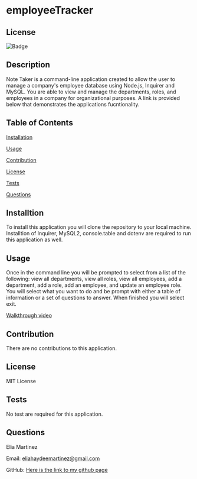 # employeeTracker

## License 
![Badge](https://img.shields.io/badge/license-MIT-blue)

## Description 

Note Taker is a command-line application created to allow the user to manage a company's employee database using Node.js, Inquirer and MySQL. You are able to view and manage the departments, roles, and employees in a company for organizational purposes. A link is provided below that demonstrates the applications fucntionality. 


## Table of Contents 

[Installation](#Installation)

[Usage](#Usage)

[Contribution](#Contribution)

[License](#License)

[Tests](#Tests)

[Questions](#Questions)


## Installtion

To install this application you will clone the repository to your local machine. Installtion of Inquirer, MySQL2, console.table and dotenv are required to run this application as well. 

## Usage 

Once in the command line you will be prompted to select from a list of the following: view all departments, view all roles, view all employees, add a department, add a role, add an employee, and update an employee role. You will select what you want to do and be prompt with either a table of information or a set of questions to answer. When finished you will select exit. 


[Walkthrough video](https://drive.google.com/file/d/1b5e5LMgDEhBKfzp0VStxKac-ec70aqmU/view)


## Contribution 

There are no contributions to this application. 

## License 

MIT License 

## Tests

No test are required for this application. 

## Questions 

Elia Martinez 

Email: [eliahaydeemartinez@gmail.com](eliahaydeemartinez@gmail.com)


GitHub: [Here is the link to my github page](https://github.com/EliaMart/employeeTracker)